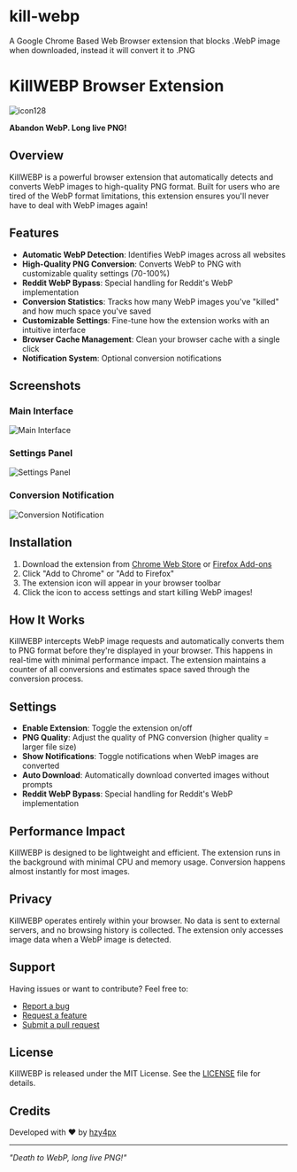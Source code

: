 # kill-webp
A Google Chrome Based Web Browser extension that blocks .WebP image when downloaded, instead it will convert it to .PNG

# KillWEBP Browser Extension


![icon128](https://github.com/user-attachments/assets/5d98d6be-b9f7-4390-bc3a-d328379a6ea1)


**Abandon WebP. Long live PNG!**

## Overview

KillWEBP is a powerful browser extension that automatically detects and converts WebP images to high-quality PNG format. Built for users who are tired of the WebP format limitations, this extension ensures you'll never have to deal with WebP images again!

## Features

- **Automatic WebP Detection**: Identifies WebP images across all websites
- **High-Quality PNG Conversion**: Converts WebP to PNG with customizable quality settings (70-100%)
- **Reddit WebP Bypass**: Special handling for Reddit's WebP implementation
- **Conversion Statistics**: Tracks how many WebP images you've "killed" and how much space you've saved
- **Customizable Settings**: Fine-tune how the extension works with an intuitive interface
- **Browser Cache Management**: Clean your browser cache with a single click
- **Notification System**: Optional conversion notifications

## Screenshots

### Main Interface
![Main Interface](/api/placeholder/400/500)

### Settings Panel
![Settings Panel](/api/placeholder/400/250)

### Conversion Notification
![Conversion Notification](/api/placeholder/350/120)

## Installation

1. Download the extension from [Chrome Web Store](#) or [Firefox Add-ons](#)
2. Click "Add to Chrome" or "Add to Firefox"
3. The extension icon will appear in your browser toolbar
4. Click the icon to access settings and start killing WebP images!

## How It Works

KillWEBP intercepts WebP image requests and automatically converts them to PNG format before they're displayed in your browser. This happens in real-time with minimal performance impact. The extension maintains a counter of all conversions and estimates space saved through the conversion process.

## Settings

- **Enable Extension**: Toggle the extension on/off
- **PNG Quality**: Adjust the quality of PNG conversion (higher quality = larger file size)
- **Show Notifications**: Toggle notifications when WebP images are converted
- **Auto Download**: Automatically download converted images without prompts
- **Reddit WebP Bypass**: Special handling for Reddit's WebP implementation

## Performance Impact

KillWEBP is designed to be lightweight and efficient. The extension runs in the background with minimal CPU and memory usage. Conversion happens almost instantly for most images.

## Privacy

KillWEBP operates entirely within your browser. No data is sent to external servers, and no browsing history is collected. The extension only accesses image data when a WebP image is detected.

## Support

Having issues or want to contribute? Feel free to:

- [Report a bug](#)
- [Request a feature](#)
- [Submit a pull request](#)

## License

KillWEBP is released under the MIT License. See the [LICENSE](LICENSE) file for details.

## Credits

Developed with ❤️ by [hzy4px](#)

---

*"Death to WebP, long live PNG!"*
